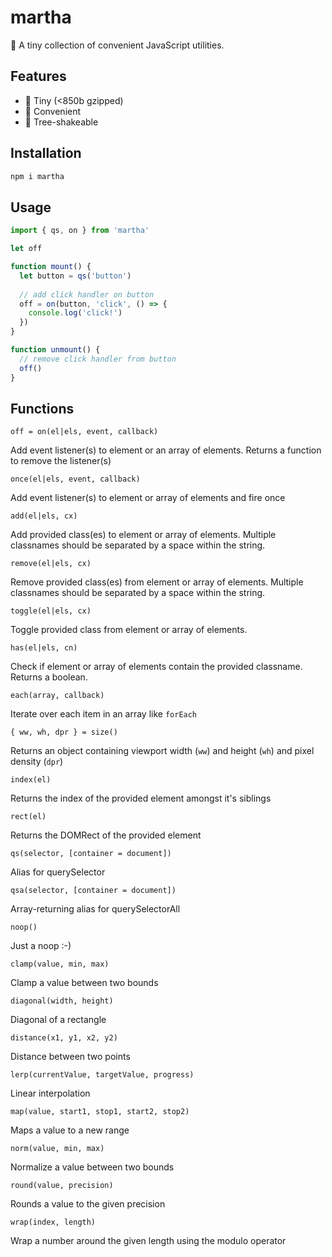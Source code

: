 # martha

🍑 A tiny collection of convenient JavaScript utilities.

## Features

- 🔬 Tiny (<850b gzipped)
- 🚕 Convenient
- 🌲 Tree-shakeable

## Installation

```sh
npm i martha
```

## Usage

```js
import { qs, on } from 'martha'

let off

function mount() {
  let button = qs('button')
  
  // add click handler on button
  off = on(button, 'click', () => {
    console.log('click!')
  })
}

function unmount() {
  // remove click handler from button
  off()
}
```

## Functions

`off = on(el|els, event, callback)`

Add event listener(s) to element or an array of elements. Returns a function to remove the listener(s)

`once(el|els, event, callback)`

Add event listener(s) to element or array of elements and fire once

`add(el|els, cx)`

Add provided class(es) to element or array of elements. Multiple classnames should be separated by a space within the string.

`remove(el|els, cx)`

Remove provided class(es) from element or array of elements. Multiple classnames should be separated by a space within the string.

`toggle(el|els, cx)`

Toggle provided class from element or array of elements. 

`has(el|els, cn)`

Check if element or array of elements contain the provided classname. Returns a boolean.

`each(array, callback)`

Iterate over each item in an array like `forEach`

`{ ww, wh, dpr } = size()`

Returns an object containing viewport width (`ww`) and height (`wh`) and pixel density (`dpr`)

`index(el)`

Returns the index of the provided element amongst it's siblings

`rect(el)`

Returns the DOMRect of the provided element

`qs(selector, [container = document])`

Alias for querySelector

`qsa(selector, [container = document])`

Array-returning alias for querySelectorAll

`noop()`

Just a noop :-)

`clamp(value, min, max)`

Clamp a value between two bounds

`diagonal(width, height)`

Diagonal of a rectangle

`distance(x1, y1, x2, y2)`

Distance between two points

`lerp(currentValue, targetValue, progress)`

Linear interpolation

`map(value, start1, stop1, start2, stop2)`

Maps a value to a new range

`norm(value, min, max)`

Normalize a value between two bounds

`round(value, precision)`

Rounds a value to the given precision

`wrap(index, length)`

Wrap a number around the given length using the modulo operator